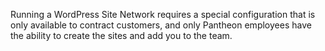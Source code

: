 <Alert title="Note" type="info">

Running a WordPress Site Network requires a special configuration that is only available to contract customers, and only Pantheon employees have the ability to create the sites and add you to the team.

</Alert >
